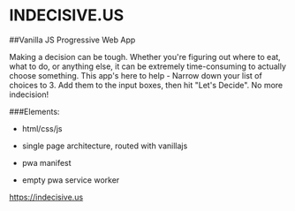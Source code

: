 # INDECISIVE.US
##Vanilla JS Progressive Web App

Making a decision can be tough. Whether you're figuring out where to eat, what to do, or anything else, it can be extremely time-consuming to actually choose something.
This app's here to help - Narrow down your list of choices to 3. Add them to the input boxes, then hit "Let's Decide". No more indecision!

###Elements:

* html/css/js

* single page architecture, routed with vanillajs

* pwa manifest

* empty pwa service worker

https://indecisive.us
